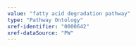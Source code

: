 ```yaml
---
value: "fatty acid degradation pathway"
type: "Pathway Ontology"
xref-identifier: "0000642"
xref-dataSource: "PW"
---
```

